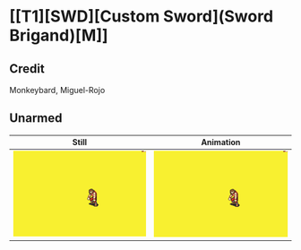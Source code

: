 # [\[T1\]\[SWD\]\[Custom Sword\]\(Sword Brigand\)\[M\]]

## Credit

Monkeybard, Miguel-Rojo
	
## Unarmed

| Still | Animation |
| :---: | :-------: |
| ![Unarmed still](./Unarmed_000.png) | ![Unarmed animation](./Unarmed.gif) |
